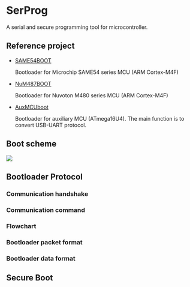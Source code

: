 # SerProg

A serial and secure programming tool for microcontroller.

## Reference project

- [SAME54BOOT](https://github.com/cy023/SAME54BOOT)

    Bootloader for Microchip SAME54 series MCU (ARM Cortex-M4F)

- [NuM487BOOT](https://github.com/cy023/NuM487BOOT)

    Bootloader for Nuvoton M480 series MCU (ARM Cortex-M4F)

- [AuxMCUboot](https://github.com/cy023/AuxMCUboot)
    
    Bootloader for auxiliary MCU (ATmega16U4). The main function is to convert USB-UART protocol.

## Boot scheme

![](https://hackmd.io/_uploads/BkDxZqAbn.png)

## Bootloader Protocol

### Communication handshake

### Communication command

### Flowchart

### Bootloader packet format

### Bootloader data format

## Secure Boot
